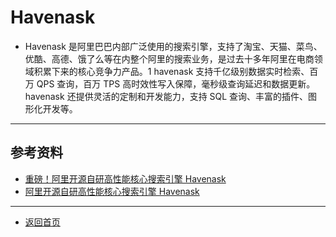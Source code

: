 # Havenask
  -  Havenask 是阿里巴巴内部广泛使用的搜索引擎，支持了淘宝、天猫、菜鸟、优酷、高德、饿了么等在内整个阿里的搜索业务，是过去十多年阿里在电商领域积累下来的核心竞争力产品。1 havenask 支持千亿级别数据实时检索、百万 QPS 查询，百万 TPS 高时效性写入保障，毫秒级查询延迟和数据更新。havenask 还提供灵活的定制和开发能力，支持 SQL 查询、丰富的插件、图形化开发等。


---
## 参考资料
   - [重磅！阿里开源自研高性能核心搜索引擎 Havenask](https://zhuanlan.zhihu.com/p/591212234)
   - [阿里开源自研高性能核心搜索引擎 Havenask](https://blog.csdn.net/AlibabaTech1024/article/details/129296764)

---
- [返回首页](../../README.md)